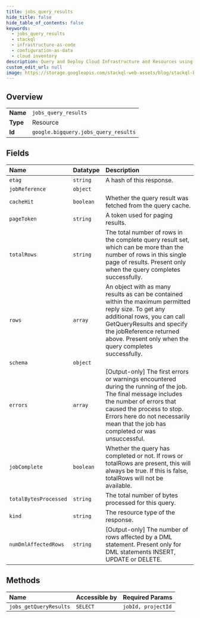 ```yaml
---
title: jobs_query_results
hide_title: false
hide_table_of_contents: false
keywords:
  - jobs_query_results
  - stackql
  - infrastructure-as-code
  - configuration-as-data
  - cloud inventory
description: Query and Deploy Cloud Infrastructure and Resources using SQL
custom_edit_url: null
image: https://storage.googleapis.com/stackql-web-assets/blog/stackql-blog-post-featured-image.png
---
```

  
    

## Overview
<table><tbody>
<tr><td><b>Name</b></td><td><code>jobs_query_results</code></td></tr>
<tr><td><b>Type</b></td><td>Resource</td></tr>
<tr><td><b>Id</b></td><td><code>google.bigquery.jobs_query_results</code></td></tr>
</tbody></table>

## Fields
| Name | Datatype | Description |
|:-----|:---------|:------------|
| `etag` | `string` | A hash of this response. |
| `jobReference` | `object` |  |
| `cacheHit` | `boolean` | Whether the query result was fetched from the query cache. |
| `pageToken` | `string` | A token used for paging results. |
| `totalRows` | `string` | The total number of rows in the complete query result set, which can be more than the number of rows in this single page of results. Present only when the query completes successfully. |
| `rows` | `array` | An object with as many results as can be contained within the maximum permitted reply size. To get any additional rows, you can call GetQueryResults and specify the jobReference returned above. Present only when the query completes successfully. |
| `schema` | `object` |  |
| `errors` | `array` | [Output-only] The first errors or warnings encountered during the running of the job. The final message includes the number of errors that caused the process to stop. Errors here do not necessarily mean that the job has completed or was unsuccessful. |
| `jobComplete` | `boolean` | Whether the query has completed or not. If rows or totalRows are present, this will always be true. If this is false, totalRows will not be available. |
| `totalBytesProcessed` | `string` | The total number of bytes processed for this query. |
| `kind` | `string` | The resource type of the response. |
| `numDmlAffectedRows` | `string` | [Output-only] The number of rows affected by a DML statement. Present only for DML statements INSERT, UPDATE or DELETE. |
## Methods
| Name | Accessible by | Required Params |
|:-----|:--------------|:----------------|
| `jobs_getQueryResults` | `SELECT` | `jobId, projectId` |
